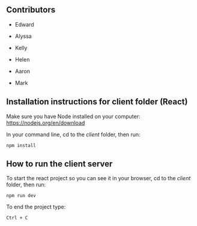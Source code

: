 ## Contributors

- Edward

- Alyssa

- Kelly

- Helen

- Aaron

- Mark

## Installation instructions for client folder (React)
Make sure you have Node installed on your computer: https://nodejs.org/en/download

In your command line, cd to the *client* folder, then run:

<code>npm install</code>

## How to run the client server

To start the react project so you can see it in your browser, cd to the *client* folder, then run:

<code>npm run dev</code>

To end the project type:

<code>Ctrl + C </code>
